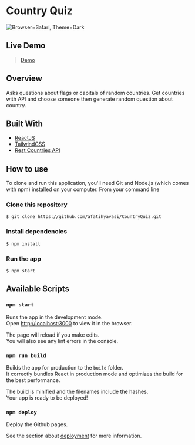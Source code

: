# Country Quiz

![Browser=Safari, Theme=Dark](https://user-images.githubusercontent.com/22716658/113213968-82555900-9281-11eb-8b3b-6a94a40a8636.png)

## Live Demo

> [Demo](http://afatihyavasi.me/CountryQuiz/)


## Overview

Asks questions about flags or capitals of random countries. Get countries with API and choose someone then generate random question about country.


## Built With
- [ReactJS](https://reactjs.org/)
- [TailwindCSS](https://tailwindcss.com/)
- [Rest Countries API](https://restcountries.eu/)

## How to use 

To clone and run this application, you'll need Git and Node.js (which comes with npm) installed on your computer. From your command line


### Clone this repository
```$ git clone https://github.com/afatihyavasi/CountryQuiz.git```

### Install dependencies
```$ npm install```

### Run the app
```$ npm start```


## Available Scripts

### `npm start`

Runs the app in the development mode.\
Open [http://localhost:3000](http://localhost:3000) to view it in the browser.

The page will reload if you make edits.\
You will also see any lint errors in the console.

### `npm run build`

Builds the app for production to the `build` folder.\
It correctly bundles React in production mode and optimizes the build for the best performance.

The build is minified and the filenames include the hashes.\
Your app is ready to be deployed!

### `npm deploy`

Deploy the Github pages.

See the section about [deployment](https://facebook.github.io/create-react-app/docs/deployment) for more information.


